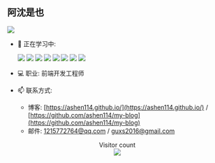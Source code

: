 
## 阿沈是也

![](https://github-readme-stats.vercel.app/api/top-langs/?username=ashen114&hide=html&layout=compact)

- 🌱 正在学习中: 

    <img src="https://img.shields.io/badge/-JavaScript-F2AA24?style=flat-square&logo=JavaScript&logoColor=000" />
    <img src="https://img.shields.io/badge/-TypeScript-007ACC?style=flat-square&logo=TypeScript&logoColor=fff" />
    <img src="https://img.shields.io/badge/-Vue-1f8e3c?style=flat-square&logo=Vue.js&logoColor=fff" />
    <img src="https://img.shields.io/badge/-Node-333?style=flat-square&logo=Node.js&logoColor=#689F63" />
    <img src="https://img.shields.io/badge/-Electron-083a5e?style=flat-square&logo=Electron&logoColor=#9FEAF9" />
    <img src="https://img.shields.io/badge/-Webpack-2B3A42?style=flat-square&logo=Webpack&logoColor=#55A7DD" />
    <img src="https://img.shields.io/badge/-Angular-DD0031?style=flat-square&logo=Angular&logoColor=fff" />
    <img src="https://img.shields.io/badge/-React-282C34?style=flat-square&logo=React&logoColor=61DAFB" />
- 💻 职业: 前端开发工程师
- 📫 联系方式:
  - 博客: [https://ashen114.github.io/](https://ashen114.github.io/) / [https://github.com/ashen114/my-blog](https://github.com/ashen114/my-blog)
  - 邮件: 1215772764@qq.com / guxs2016@gmail.com

<p align="center"> 
  Visitor count<br>
  <img src="https://profile-counter.glitch.me/ashen114/count.svg" />
</p>

<!--
![https://github-readme-stats.vercel.app/api/pin/?username=ashen114&repo=ashen114.github.io](https://github-readme-stats.vercel.app/api/pin/?username=ashen114&repo=ashen114.github.io)
![https://github-readme-stats.vercel.app/api/pin/?username=ashen114&repo=CodingFun](https://github-readme-stats.vercel.app/api/pin/?username=ashen114&repo=CodingFun)
-->
